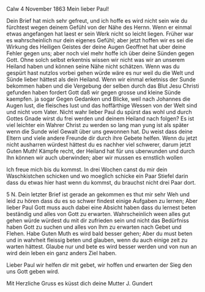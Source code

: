 Calw 4 November 1863
Mein lieber Paul!

Dein Brief hat mich sehr gefreut, und ich hoffe es wird nicht sein wie du fürchtest wegen deinem Gefühl von der Nähe des Hernn. Wenn er einmal etwas angefangen hat laest er sein Werk nicht so leicht liegen. Früher war es wahrscheinlich nur dein eigenes Gefühl; aber jetzt hoffen wir es sei die Wirkung des Heiligen Geistes der deine Augen Geoffnet hat uber deine Fehler gegen uns; aber noch viel mehr hoffe ich über deine Sünden gegen Gott. Ohne solch selbst erkentnis wissen wir nicht was wir an unserem Heiland haben und können seine Nähe nicht schätzen. Wenn was du gespürt hast nutzlos vorbei gehen würde wäre es nur weil du die Welt und Sünde lieber hättest als dein Heiland. Wenn wir einmal erketniss der Sunde bekommen haben und die Vergebung der selben durch das Blut Jesu Christi gefunden haben fordert Gott daß wir gegen grosse und kleine Sünde kaempfen. ja sogar Gegen Gedanken und Blicke, weil nach Johannes die Augen lust, die fleisches lust und das hoffärthige Wessen von der Welt sind und nicht vom Vater. Nicht wahr lieber Paul du spürst das wohl und durch Gottes Gnade wirst du frei werden und deinem Heiland nach folgen? Es ist viel leichter ein Wahrer Christ zu werden so lang man yung ist als später wenn die Sunde wiel Gewalt über uns gewonnen hat. Du weist dass deine Eltern und viele andere Freunde dir durch ihre Gebete helfen. Wenn du jetzt nicht ausharren würdest hättest du es nachher viel schwerer, darum jetzt Guten Muth! Kämpfe recht, der Heiland hat für uns uberwunden und durch Ihn können wir auch uberwinden; aber wir mussen es ernstlich wollen

Ich freue mich bis du kommst. In drei Wochen canst du mir dein Waschkistchen schicken und wo moeglich schicke ein Paar Stiefel darin dass du etwas hier hast wenn du kommst, du brauchst nicht drei Paar dort.

5 N. Dein letzter Brief ist gerade an gekommen es thut mir sehr Weh und leid zu hören dass du es so schwer findest einige Aufgaben zu lernen; Aber lieber Paul Gott muss auch dabei eine Absicht haben dass du lernest beten beständig und alles von Gott zu erwarten. Wahrscheinlich ween alles gut gehen würde würdest du mit dir zufrieden sein und nicht das Bedürfniss haben Gott zu suchen und alles von Ihm zu erwarten nach Gebet und Flehen. Habe Guten Muth es wird bald besser gehen; Aber du must beten und in wahrheit fleissig beten und glauben, wenn du auch einige zeit zu warten hättest. Glaube nur und bete es wird besser werden und von nun an wird dein leben ein ganz anders Ziel haben.

Lieber Paul wir helfen dir mit gebet, wir hoffen und erwarten der Sieg den uns Gott geben wird.

 Mit Herzliche Gruss es küsst dich
 deine Mutter J. Gundert
